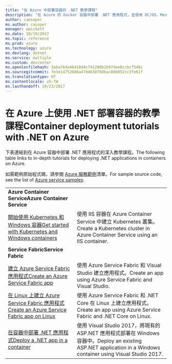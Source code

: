 ```yaml
---
title: "在 Azure 中部署容器的 .NET 教學課程"
description: "在 Azure 的 Docker 容器中部署 .NET 應用程式，並使用 DC/OS、Mesos 或 Kubernetes 調整其大小。"
author: camsoper
ms.author: casoper
manager: wpickett
ms.date: 10/19/2017
ms.topic: reference
ms.prod: azure
ms.technology: azure
ms.devlang: dotnet
ms.service: multiple
ms.custom: devcenter
ms.openlocfilehash: 3aba76da46418d4c741280b1b97dee0ccbcf546c
ms.sourcegitcommit: fe3e1475208ba47d4630788bac88b952cc3fe61f
ms.translationtype: HT
ms.contentlocale: zh-TW
ms.lasthandoff: 10/23/2017
---
```

# <a name="container-deployment-tutorials-with-net-on-azure"></a><span data-ttu-id="121d9-103">在 Azure 上使用 .NET 部署容器的教學課程</span><span class="sxs-lookup"><span data-stu-id="121d9-103">Container deployment tutorials with .NET on Azure</span></span>

<span data-ttu-id="121d9-104">下表連結到在 Azure 容器中部署 .NET 應用程式的深入教學課程。</span><span class="sxs-lookup"><span data-stu-id="121d9-104">The following table links to in-depth tutorials for deploying .NET applications in containers on Azure.</span></span>

<span data-ttu-id="121d9-105">如需範例原始程式碼，請參閱 [Azure 服務範例](https://azure.microsoft.com/resources/samples/?platform=dotnet)清單。</span><span class="sxs-lookup"><span data-stu-id="121d9-105">For sample source code, see the list of [Azure service samples](https://azure.microsoft.com/resources/samples/?platform=dotnet).</span></span>

| | |
|---|---|
| <span data-ttu-id="121d9-106">**Azure Container Service**</span><span class="sxs-lookup"><span data-stu-id="121d9-106">**Azure Container Service**</span></span> ||
| <span data-ttu-id="121d9-107">[開始使用 Kubernetes 和 Windows 容器][1]</span><span class="sxs-lookup"><span data-stu-id="121d9-107">[Get started with Kubernetes and Windows containers][1]</span></span> | <span data-ttu-id="121d9-108">使用 IIS 容器在 Azure Container Service 中建立 Kubernetes 叢集。</span><span class="sxs-lookup"><span data-stu-id="121d9-108">Create a Kubernetes cluster in Azure Container Service using an IIS container.</span></span>
|<span data-ttu-id="121d9-109">**Service Fabric**</span><span class="sxs-lookup"><span data-stu-id="121d9-109">**Service Fabric**</span></span>| |
| <span data-ttu-id="121d9-110">[建立 Azure Service Fabric 應用程式][2]</span><span class="sxs-lookup"><span data-stu-id="121d9-110">[Create an Azure Service Fabric app][2]</span></span> | <span data-ttu-id="121d9-111">使用 Azure Service Fabric 和 Visual Studio 建立應用程式。</span><span class="sxs-lookup"><span data-stu-id="121d9-111">Create an app using Azure Service Fabric and Visual Studio.</span></span> | 
| <span data-ttu-id="121d9-112">[在 Linux 上建立 Azure Service Fabric 應用程式][3]</span><span class="sxs-lookup"><span data-stu-id="121d9-112">[Create an Azure Service Fabric app on Linux][3]</span></span> | <span data-ttu-id="121d9-113">使用 Azure Service Fabric 和 .NET Core 在 Linux 上建立應用程式。</span><span class="sxs-lookup"><span data-stu-id="121d9-113">Create an  app using Azure Service Fabric and .NET Core on Linux.</span></span> | 
| <span data-ttu-id="121d9-114">[在容器中部署 .NET 應用程式][4]</span><span class="sxs-lookup"><span data-stu-id="121d9-114">[Deploy a .NET app in a container][4]</span></span> | <span data-ttu-id="121d9-115">使用 Visual Studio 2017，將現有的 ASP.NET 應用程式部署在 Windows 容器中。</span><span class="sxs-lookup"><span data-stu-id="121d9-115">Deploy an existing ASP.NET application in a Windows container using Visual Studio 2017.</span></span>  |

[1]: /azure/container-service/container-service-kubernetes-windows-walkthrough
[2]: /azure/service-fabric/service-fabric-create-your-first-application-in-visual-studio
[3]: /azure/service-fabric/service-fabric-get-started-containers
[4]: /azure/service-fabric/service-fabric-host-app-in-a-container
